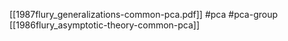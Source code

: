 [[1987flury_generalizations-common-pca.pdf]]
#pca #pca-group
[[1986flury_asymptotic-theory-common-pca]]

